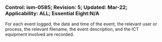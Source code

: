 ### Control: ism-0585; Revision: 5; Updated: Mar-22; Applicability: ALL; Essential Eight:N/A
<p>For each event logged, the date and time of the event, the relevant user or process, the relevant filename, the event description, and the ICT equipment involved are recorded.</p>